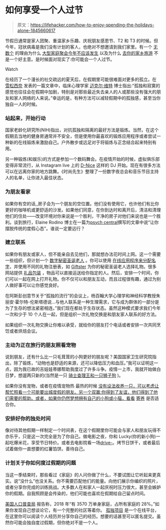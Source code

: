 # 如何享受一个人过节

> 原文：<https://lifehacker.com/how-to-enjoy-spending-the-holidays-alone-1845660617>

节假日通常是家人团聚、重温家乡乐趣、庆祝朋友感恩节、T2 和 T3 的时候。但今年，冠状病毒是我们没有计划的客人，也绝对不想邀请到我们家里。有一个 [无数个](https://lifehacker.com/its-okay-to-say-a-myriad-of-1845104278) 的理由为什么 [大型家庭聚会今年不应该发生](https://www.cdc.gov/coronavirus/2019-ncov/daily-life-coping/holidays.html#:~:text=Limit%20the%20number%20of%20attendees,gatherings%20as%20much%20as%20possible.) 以及为什么 [去你的家乡旅游](https://www.cdc.gov/coronavirus/2019-ncov/travelers/travel-during-covid19.html) 不是一个好主意。是时候面对现实了:你可能会一个人过节。

Watch

在经历了一个漫长的社交疏远的夏天后，在假期里可能很难面对更多的孤立。在 [雪松西奈](https://www.cedars-sinai.org/blog/signs-of-holiday-depression.html) 发表的一篇文章中，临床心理学家 [迈克尔·维特](https://www.drwetter.com/) 博士指出:“孤独和寂寞的感觉也往往会在假期中加剧，特别是对那些最近失去亲人的人或那些没有强大的朋友和家人网络的人来说。”幸运的是，有种方法可以减轻假期中的孤独感，甚至当你独自一人的时候。

### 站起来，开始行动

国家老龄化研究所(NIH)指出，对抗孤独和隔离的最好方法是锻炼。当然，在这个假期去当地的健身房通常并不安全，但是使用你最喜欢的锻炼应用程序或者尝试一种新的在线锻炼来激励自己。户外散步或远足对于将锻炼与正念结合起来特别有用。

另一种锻炼(和娱乐)的方式是参加一个数码舞会。在疫情开始的时候，虚拟俱乐部变得非常流行，从 Instagram live 上的 [D-Nice](https://www.instagram.com/dnice/?hl=en) 这样的 DJ 开始。现在有很多方法可以在远离你家的地方跳舞。《时尚先生》整理了一份数字夜总会和音乐节目主持人的名单，让你进入最佳状态。

### 为朋友看家

如果你有空的话,,房子会为一个朋友的空位置。他们没有使用它，也许他们有比你更好的咖啡机或更舒适的沙发。如果他们同意，在你到达时和离开后，清洁和清理他们的住处——改变环境对你来说是一个胜利，干净的房子对他们来说也是一个胜利。谈到旅行，Elaine Rodino 博士在一篇为[psych central](https://psychcentral.com/lib/10-things-to-do-if-youre-alone-for-the-holidays/)撰写的文章中说“让你摆脱传统的度假心态”。谁说一定要远行？

### 建立联系

如果你有朋友或家人，但不能亲自去见他们，那就想办法花时间上网。这一个需要一些组织，但计划一个 [数字秘密圣诞老人](https://www.barefootbudgeting.com/digital-secret-santa/) 。你可以使用 [在线应用程序来分配名字](https://www.popsugar.com/tech/photo-gallery/12602647/image/45546246/Elfster)，并使用不同的礼物注册表，如 [Giftster](https://www.giftster.com/getting-started/) 为你的秘密圣诞老人选择礼物。很多网站提供 [礼品包装](https://www.amazon.com/gp/help/customer/display.html?asc_campaign=InlineText&asc_refurl=https://lifehacker.com/how-to-enjoy-spending-the-holidays-alone-1845660617&asc_source=&nodeId=201937150&tag=kinjalifehackerlink-20) ，物品可以直接运送给你指定的人。然后，安排一个时间，你们可以一起在网上打开礼物。你不仅可以和朋友互动，而且过程很有趣，通过为别人做好事可以让你感觉良好。

在阿斯彭创意节关于“孤独的流行”的会议上，杨百翰大学心理学和神经科学教授朱丽安·霍尔特-伦斯塔德说...与他人联系是一种生理需求，它与成为群体的一部分是为了生存的想法紧密相连。”我们现在都处于生存状态。虽然这种模式要求我们今年一次和少于 10 个人在一起，但是组织一次礼物交换是和朋友家人联系的好方法。

如果组织一次礼物交换让你难以承受，就给你的朋友打个电话或者安排一次共同烹饪或者烘焙会议。

### 主动为正在旅行的朋友照看宠物

说到朋友，还有什么比一只毛茸茸的小狗更好的朋友呢？美国国家卫生研究院指出，除了锻炼，“动物也是舒适的来源，还可以降低压力和血压。”我可以证明这一点，因为我已故的吉娃娃蒂娜帮助我度过了许多斗争。疫情一上市，我就开始做白日梦，想遛两只新的(当然是一只 [骑士查理王和一只狮子狗](https://dogtime.com/dog-breeds/cavapoo#/slide/1) )。

如果你没有宠物，或者在疫情宠物热 最热的时候 [没有设法收养一只，可以考虑让帮忙照看一个可能要出城度假的朋友。另一个双赢:你得到了友谊，他们得到了他们需要的帮助。或者，如果你仍然梦想拥有自己的小狗或小猫，看看](https://www.washingtonpost.com/nation/2020/08/12/adoptions-dogs-coronavirus/) [寄养](https://www.petsforpatriots.org/what-is-pet-fostering/) 是否适合你。

### 安排好你的独处时间

像对待其他假期一样制定一个时间表，在这个假期里你可能会与家人和朋友玩得不亦乐乎，只是这一次完全是为了你自己。做电影之夜，你和 Lucky(你的新小狗)一起吃爆米花，享受节日特价。或者去电影院看一场[drive-](https://www.driveinmovie.com/united-states)。烤节日饼干，或者最后试着做你一直想要的红薯馅饼。善待自己。

### 计划关于你如何度过假期的问题

当这一季结束时，那些看过《家庭》的人问你做了什么，不要试图让它听起来更真实。说“没什么”也没关系。你不需要匹配他们的能量。向他们展示你编织的照片，或者分享你完成的训练挑战。大多数人在和家人一起庆祝时压力很大，甚至会嫉妒你的假期。自我照顾是会传染的，他们可能也喜欢在假期给自己留点时间。

[美国人口普查局](https://www.census.gov/newsroom/press-releases/2018/families.html) 报告称，2018 年“有 3570 万单身家庭，占所有家庭的 28%。”如果你发现自己想谈论它，有一个完整的社区等着你。 [孤独项目](http://thelonelinessproject.org/#more) 是一个在线平台，在这里你可以阅读个人经历并分享你自己的经历。想要的话甚至可以匿名提交。虽然你可能会独自度过假期，但你绝对不是一个人。